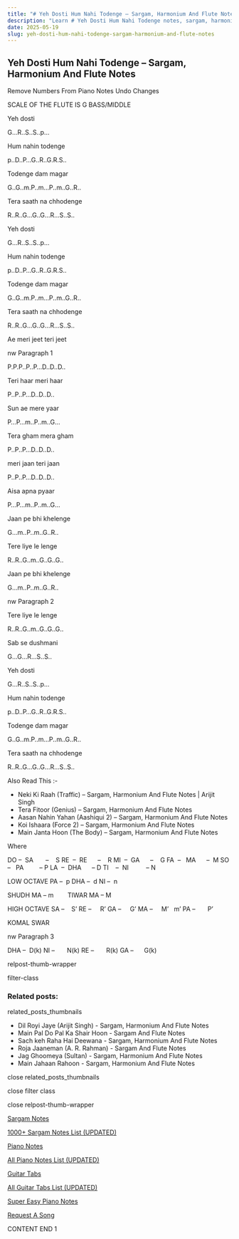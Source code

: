 ```yaml
---
title: "# Yeh Dosti Hum Nahi Todenge – Sargam, Harmonium And Flute Notes"
description: "Learn # Yeh Dosti Hum Nahi Todenge notes, sargam, harmonium notations and flute notes. Easy step-by-step tutorial for beginners."
date: 2025-05-19
slug: yeh-dosti-hum-nahi-todenge-sargam-harmonium-and-flute-notes
---
```


## Yeh Dosti Hum Nahi Todenge – Sargam, Harmonium And Flute Notes

Remove Numbers From Piano Notes
Undo Changes

SCALE OF THE FLUTE IS G BASS/MIDDLE

Yeh dosti

G…R..S..S..p…

Hum nahin todenge

p..D..P…G..R..G.R.S..

Todenge dam magar

G..G..m.P..m…P..m..G..R..

Tera saath na chhodenge

R..R..G…G..G…R…S..S..

Yeh dosti

G…R..S..S..p…

Hum nahin todenge

p..D..P…G..R..G.R.S..

Todenge dam magar

G..G..m.P..m…P..m..G..R..

Tera saath na chhodenge

R..R..G…G..G…R…S..S..

Ae meri jeet teri jeet

nw Paragraph 1

P.P.P..P..P…D..D..D..

Teri haar meri haar

P..P..P…D..D..D..

Sun ae mere yaar

P…P…m..P..m..G…

Tera gham mera gham

P..P..P…D..D..D..

meri jaan teri jaan

P..P..P…D..D..D..

Aisa apna pyaar

P…P…m..P..m..G…

Jaan pe bhi khelenge

G…m..P..m..G..R..

Tere liye le lenge

R..R..G..m..G..G..G..

Jaan pe bhi khelenge

G…m..P..m..G..R..

nw Paragraph 2

Tere liye le lenge

R..R..G..m..G..G..G..

Sab se dushmani

G…G…R…S..S..

Yeh dosti

G…R..S..S..p…

Hum nahin todenge

p..D..P…G..R..G.R.S..

Todenge dam magar

G..G..m.P..m…P..m..G..R..

Tera saath na chhodenge

R..R..G…G..G…R…S..S..

Also Read This :-

* Neki Ki Raah (Traffic) – Sargam, Harmonium And Flute Notes | Arijit Singh
* Tera Fitoor (Genius) – Sargam, Harmonium And Flute Notes
* Aasan Nahin Yahan (Aashiqui 2) – Sargam, Harmonium And Flute Notes
* Koi Ishaara (Force 2) – Sargam, Harmonium And Flute Notes
* Main Janta Hoon (The Body) – Sargam, Harmonium And Flute Notes

Where

DO –  SA       –    S
RE  –  RE      –    R
MI  –  GA      –    G
FA  –   MA      –  M
SO  –   PA         – P
LA  –  DHA      – D
TI    –  NI          – N

LOW OCTAVE
PA –  p
DHA –  d
NI –  n

SHUDH MA – m        TIWAR MA – M

HIGH OCTAVE
SA –    S’
RE –     R’
GA –     G’
MA –     M’   m’
PA –       P’

KOMAL SWAR

nw Paragraph 3

DHA –  D(k)
NI –       N(k)
RE –       R(k)
GA –      G(k)

relpost-thumb-wrapper

filter-class

### Related posts:

related_posts_thumbnails

* Dil Royi Jaye (Arijit Singh) - Sargam, Harmonium And Flute Notes
* Main Pal Do Pal Ka Shair Hoon - Sargam And Flute Notes
* Sach keh Raha Hai Deewana - Sargam, Harmonium And Flute Notes
* Roja Jaaneman (A. R. Rahman) - Sargam And Flute Notes
* Jag Ghoomeya (Sultan) - Sargam, Harmonium And Flute Notes
* Main Jahaan Rahoon - Sargam, Harmonium And Flute Notes

close related_posts_thumbnails

close filter class

close relpost-thumb-wrapper

[Sargam Notes](https://www.notationsworld.com/sargam-notes.html)

[1000+ Sargam Notes List (UPDATED)](https://www.notationsworld.com/all-songs-list-sargam-notes.html)

[Piano Notes](https://www.notationsworld.com/piano-notes.html)

[All Piano Notes List (UPDATED)](https://www.notationsworld.com/all-songs-list-piano-notes.html)

[Guitar Tabs](https://www.notationsworld.com/guitar-tabs.html)

[All Guitar Tabs List (UPDATED)](https://www.notationsworld.com/all-songs-list-guitar-tabs.html)

[Super Easy Piano Notes](https://studywall.in/)

[Request A Song](https://www.notationsworld.com/request-a-song.html)

CONTENT END 1

